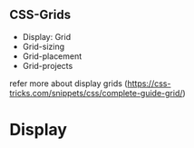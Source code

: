 ## CSS-Grids

- Display: Grid
- Grid-sizing
- Grid-placement
- Grid-projects

refer more about display grids (https://css-tricks.com/snippets/css/complete-guide-grid/)

# Display


